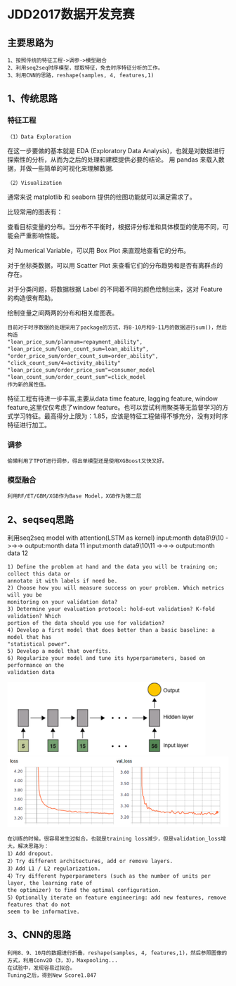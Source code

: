 # JDD2017数据开发竞赛

## 主要思路为

	1、按照传统的特征工程->调参->模型融合
	2、利用seq2seq时序模型，提取特征，免去时序特征分析的工作。
    3、利用CNN的思路，reshape(samples, 4, features,1)

## 1、传统思路
### 特征工程

	（1）Data Exploration

在这一步要做的基本就是 EDA (Exploratory Data Analysis)，也就是对数据进行探索性的分析，从而为之后的处理和建模提供必要的结论。
用 pandas 来载入数据，并做一些简单的可视化来理解数据.

	（2）Visualization
通常来说 matplotlib 和 seaborn 提供的绘图功能就可以满足需求了。

比较常用的图表有：

查看目标变量的分布。当分布不平衡时，根据评分标准和具体模型的使用不同，可能会严重影响性能。

对 Numerical Variable，可以用 Box Plot 来直观地查看它的分布。

对于坐标类数据，可以用 Scatter Plot 来查看它们的分布趋势和是否有离群点的存在。

对于分类问题，将数据根据 Label 的不同着不同的颜色绘制出来，这对 Feature 的构造很有帮助。

绘制变量之间两两的分布和相关度图表。

    目前对于时序数据的处理采用了package的方式，将8-10月和9-11月的数据进行sum()，然后构造
    "loan_price_sum/plannum=repayment_ability",
    "loan_price_sum/loan_count_sum=loan_ability",
    "order_price_sum/order_count_sum=order_ability",
    "click_count_sum/4=activity_ability"
    "loan_price_sum/order_price_sum"=consumer_model
    "loan_count_sum/order_count_sum"=click_model
    作为新的属性值。
   特征工程有待进一步丰富,主要从data time feature, lagging feature, window feature,这里仅仅考虑了window feature。也可以尝试利用聚类等无监督学习的方式学习特征。最高得分上限为：1.85，应该是特征工程做得不够充分，没有对时序特征进行加工。

### 调参

	偷懒利用了TPOT进行调参，得出单模型还是使用XGBoost又快又好。

### 模型融合
	利用RF/ET/GBM/XGB作为Base Model，XGB作为第二层

## 2、seqseq思路
利用seq2seq model with attention(LSTM as kernel)
input:month data8\9\10 ->->-> output:month data 11
input:month data9\10\11 ->->-> output:month data 12
    
    1) Define the problem at hand and the data you will be training on; collect this data or
	annotate it with labels if need be.
    2) Choose how you will measure success on your problem. Which metrics will you be
    monitoring on your validation data?
    3) Determine your evaluation protocol: hold-out validation? K-fold validation? Which
    portion of the data should you use for validation?
    4) Develop a first model that does better than a basic baseline: a model that has
    "statistical power".
    5) Develop a model that overfits.
    6) Regularize your model and tune its hyperparameters, based on performance on the
    validation data

   ![many to one](./LSTM.png "many to one")
   ![loss](./loss.png "loss")

    在训练的时候，很容易发生过拟合，也就是training loss减少，但是validation_loss增大。解决思路为：
    1）Add dropout.
    2）Try different architectures, add or remove layers.
    3）Add L1 / L2 regularization.
    4）Try different hyperparameters (such as the number of units per layer, the learning rate of
    the optimizer) to find the optimal configuration.
    5）Optionally iterate on feature engineering: add new features, remove features that do not
    seem to be informative.

## 3、CNN的思路
	利用8、9、10月的数据进行折叠，reshape(samples, 4, features,1)，然后参照图像的方式，利用Conv2D（3，3），Maxpooling...
    在试验中，发现容易过拟合。
    Tuning之后，得到New Score1.847

